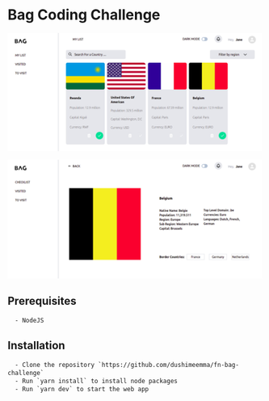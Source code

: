 # Bag Coding Challenge

![dashboard](./assets/images/screenshots/bug-dashboard.png)

![dashboard](./assets/images/screenshots/bug-card.png)

## Prerequisites

```
  - NodeJS
```

## Installation

```
  - Clone the repository `https://github.com/dushimeemma/fn-bag-challenge`
  - Run `yarn install` to install node packages
  - Run `yarn dev` to start the web app
```
